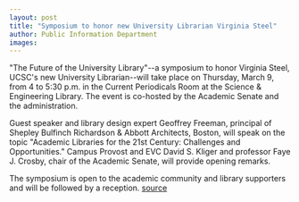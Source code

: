 ```yaml
---
layout: post
title: "Symposium to honor new University Librarian Virginia Steel"
author: Public Information Department
images:
---
```


"The Future of the University Library"--a symposium to honor Virginia Steel, UCSC's new University Librarian--will take place on Thursday, March 9, from 4 to 5:30 p.m. in the Current Periodicals Room at the Science & Engineering Library. The event is co-hosted by the Academic Senate and the administration.

Guest speaker and library design expert Geoffrey Freeman, principal of Shepley Bulfinch Richardson & Abbott Architects, Boston, will speak on the topic "Academic Libraries for the 21st Century: Challenges and Opportunities." Campus Provost and EVC David S. Kliger and professor Faye J. Crosby, chair of the Academic Senate, will provide opening remarks.

The symposium is open to the academic community and library supporters and will be followed by a reception.
[source](http://www1.ucsc.edu/currents/05-06/03-06/brief-library.asp "Permalink to brief-library")
